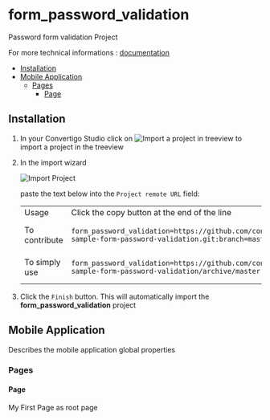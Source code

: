 


# form_password_validation

Password form validation Project


For more technical informations : [documentation](./project.md)

- [Installation](#installation)
- [Mobile Application](#mobile-application)
    - [Pages](#pages)
        - [Page](#page)


## Installation

1. In your Convertigo Studio click on ![](https://github.com/convertigo/convertigo/blob/develop/eclipse-plugin-studio/icons/studio/project_import.gif?raw=true "Import a project in treeview") to import a project in the treeview
2. In the import wizard

   ![](https://github.com/convertigo/convertigo/blob/develop/eclipse-plugin-studio/tomcat/webapps/convertigo/templates/ftl/project_import_wzd.png?raw=true "Import Project")
   
   paste the text below into the `Project remote URL` field:
   <table>
     <tr><td>Usage</td><td>Click the copy button at the end of the line</td></tr>
     <tr><td>To contribute</td><td>

     ```
     form_password_validation=https://github.com/convertigo/c8oprj-sample-form-password-validation.git:branch=master
     ```
     </td></tr>
     <tr><td>To simply use</td><td>

     ```
     form_password_validation=https://github.com/convertigo/c8oprj-sample-form-password-validation/archive/master.zip
     ```
     </td></tr>
    </table>
3. Click the `Finish` button. This will automatically import the __form_password_validation__ project


## Mobile Application

Describes the mobile application global properties

### Pages

#### Page

My First Page as root page



